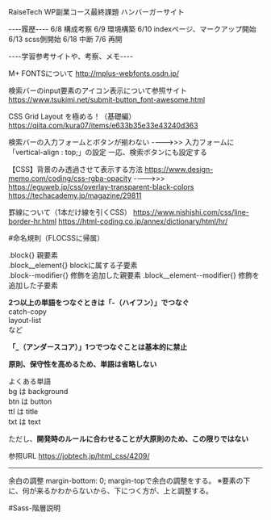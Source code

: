 RaiseTech WP副業コース最終課題
ハンバーガーサイト

----履歴----
6/8     構成考察
6/9     環境構築
6/10    indexページ、マークアップ開始
6/13    scss側開始
6/18    中断
7/6     再開







----学習参考サイトや、考察、メモ----

M+ FONTSについて
http://mplus-webfonts.osdn.jp/

検索バーのinput要素のアイコン表示について参照サイト
https://www.tsukimi.net/submit-button_font-awesome.html

CSS Grid Layout を極める！（基礎編）
https://qiita.com/kura07/items/e633b35e33e43240d363


検索バーの入力フォームとボタンが揃わない
---->>>     入力フォームに「vertical-align : top;」の設定
            一応、検索ボタンにも設定する

【CSS】背景のみ透過させて表示する方法
https://www.design-memo.com/coding/css-rgba-opacity
---->>> https://eguweb.jp/css/overlay-transparent-black-colors
https://techacademy.jp/magazine/29811


罫線について（1本だけ線を引くCSS）
https://www.nishishi.com/css/line-border-hr.html
https://html-coding.co.jp/annex/dictionary/html/hr/






#命名規則（FLOCSSに帰属）

.block{}                    親要素  
.block__element{}           blockに属する子要素  
.block--modifier{}          修飾を追加した親要素
.block__element--modifier{} 修飾を追加した子要素  

**2つ以上の単語をつなぐときは「-（ハイフン）」でつなぐ**  
catch-copy  
layout-list  
など  

**「_（アンダースコア）」1つでつなぐことは基本的に禁止**

**原則、保守性を高めるため、単語は省略しない**

よくある単語  
    bg  は  background  
    btn は  button  
    ttl は  title  
    txt は  text  

ただし、**開発時のルールに合わせることが大原則のため、この限りではない**


参照URL https://jobtech.jp/html_css/4209/
***


余白の調整
margin-bottom: 0;
margin-topで余白の調整をする。
※要素の下に、何が来るかわからないから、下につく方が、上と調整する。





#Sass-階層説明